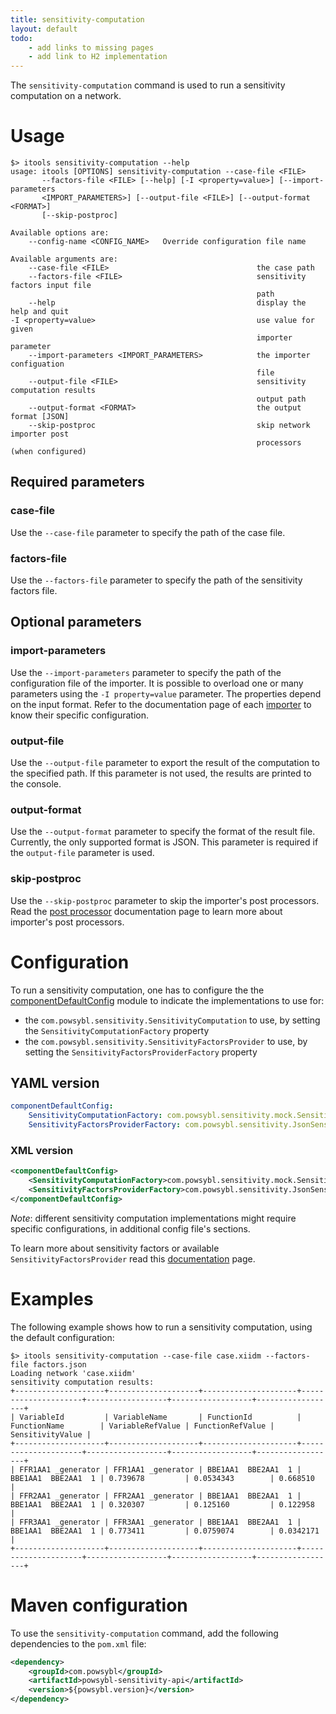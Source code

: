 ```yaml
---
title: sensitivity-computation
layout: default
todo:
    - add links to missing pages
    - add link to H2 implementation
---
```


The `sensitivity-computation` command is used to run a sensitivity computation on a network.

# Usage
```shell
$> itools sensitivity-computation --help
usage: itools [OPTIONS] sensitivity-computation --case-file <FILE>
       --factors-file <FILE> [--help] [-I <property=value>] [--import-parameters
       <IMPORT_PARAMETERS>] [--output-file <FILE>] [--output-format <FORMAT>]
       [--skip-postproc]

Available options are:
    --config-name <CONFIG_NAME>   Override configuration file name

Available arguments are:
    --case-file <FILE>                                 the case path
    --factors-file <FILE>                              sensitivity factors input file
                                                       path
    --help                                             display the help and quit
-I <property=value>                                    use value for given
                                                       importer parameter
    --import-parameters <IMPORT_PARAMETERS>            the importer configuation
                                                       file
    --output-file <FILE>                               sensitivity computation results
                                                       output path
    --output-format <FORMAT>                           the output format [JSON]
    --skip-postproc                                    skip network importer post
                                                       processors (when configured)
```

## Required parameters

### case-file
Use the `--case-file` parameter to specify the path of the case file.

### factors-file 
Use the `--factors-file` parameter to specify the path of the sensitivity factors file.

## Optional parameters

### import-parameters
Use the `--import-parameters` parameter to specify the path of the configuration file of the importer. It is possible to
overload one or many parameters using the `-I property=value` parameter. The properties depend on the input format.
Refer to the documentation page of each [importer](../iidm/importer/index.md) to know their specific configuration.

### output-file
Use the `--output-file` parameter to export the result of the computation to the specified path. If this parameter is not
used, the results are printed to the console.

### output-format
Use the `--output-format` parameter to specify the format of the result file. Currently, the only supported format is JSON. This
parameter is required if the `output-file` parameter is used.

### skip-postproc
Use the `--skip-postproc` parameter to skip the importer's post processors. Read the [post processor](../iidm/importer/post-processor/index.md)
documentation page to learn more about importer's post processors.

# Configuration
To run a sensitivity computation, one has to configure the the [componentDefaultConfig](../configuration/modules/componentDefaultConfig.md)
module to indicate the implementations to use for:
- the `com.powsybl.sensitivity.SensitivityComputation` to use, by setting the `SensitivityComputationFactory` property
- the `com.powsybl.sensitivity.SensitivityFactorsProvider` to use, by setting the `SensitivityFactorsProviderFactory` property

## YAML version
```yaml
componentDefaultConfig:
    SensitivityComputationFactory: com.powsybl.sensitivity.mock.SensitivityComputationFactoryMock
    SensitivityFactorsProviderFactory: com.powsybl.sensitivity.JsonSensitivityFactorsProviderFactory
```
### XML version
```xml
<componentDefaultConfig>
    <SensitivityComputationFactory>com.powsybl.sensitivity.mock.SensitivityComputationFactoryMock</SensitivityComputationFactory>
    <SensitivityFactorsProviderFactory>com.powsybl.sensitivity.JsonSensitivityFactorsProviderFactory</SensitivityFactorsProviderFactory>
</componentDefaultConfig>
```
*Note*: different sensitivity computation implementations might require specific configurations, in additional config file's sections.

To learn more about sensitivity factors or available `SensitivityFactorsProvider` read this [documentation](../sensitivity/index.md) page.

# Examples
The following example shows how to run a sensitivity computation, using the default configuration:
```shell
$> itools sensitivity-computation --case-file case.xiidm --factors-file factors.json
Loading network 'case.xiidm'
sensitivity computation results:
+--------------------+--------------------+---------------------+---------------------+------------------+------------------+------------------+
| VariableId         | VariableName       | FunctionId          | FunctionName        | VariableRefValue | FunctionRefValue | SensitivityValue |
+--------------------+--------------------+---------------------+---------------------+------------------+------------------+------------------+
| FFR1AA1 _generator | FFR1AA1 _generator | BBE1AA1  BBE2AA1  1 | BBE1AA1  BBE2AA1  1 | 0.739678         | 0.0534343        | 0.668510         |
| FFR2AA1 _generator | FFR2AA1 _generator | BBE1AA1  BBE2AA1  1 | BBE1AA1  BBE2AA1  1 | 0.320307         | 0.125160         | 0.122958         |
| FFR3AA1 _generator | FFR3AA1 _generator | BBE1AA1  BBE2AA1  1 | BBE1AA1  BBE2AA1  1 | 0.773411         | 0.0759074        | 0.0342171        |
+--------------------+--------------------+---------------------+---------------------+------------------+------------------+------------------+
```

# Maven configuration
To use the `sensitivity-computation` command, add the following dependencies to the `pom.xml` file:
```xml
<dependency>
    <groupId>com.powsybl</groupId>
    <artifactId>powsybl-sensitivity-api</artifactId>
    <version>${powsybl.version}</version>
</dependency>
```
